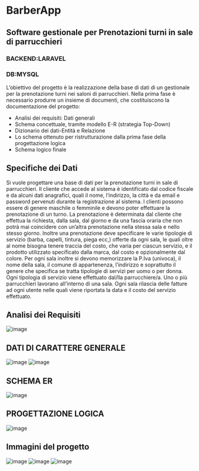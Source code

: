 # BarberApp

## Software gestionale per Prenotazioni turni in sale di parrucchieri

### BACKEND:LARAVEL 
### DB:MYSQL

L’obiettivo del progetto è la realizzazione della base di dati di un gestionale per 
la prenotazione turni nei saloni di parrucchieri.
Nella prima fase è necessario produrre un insieme di documenti, che 
costituiscono la documentazione del progetto: 
* Analisi dei requisiti: Dati generali 
* Schema concettuale, tramite modello E-R (strategia Top-Down)
* Dizionario dei dati-Entità e Relazione
* Lo schema ottenuto per ristrutturazione dalla prima fase della 
progettazione logica
* Schema logico finale

## Specifiche dei Dati
Si vuole progettare una base di dati per la prenotazione turni in sale di 
parrucchieri. Il cliente che accede al sistema è identificato dal codice fiscale e da 
alcuni dati anagrafici, quali il nome, l’indirizzo, la città e da email e password 
pervenuti durante la registrazione al sistema. I clienti possono essere di genere 
maschile o femminile e devono poter effettuare la prenotazione di un turno. La 
prenotazione è determinata dal cliente che effettua la richiesta, dalla sala, dal 
giorno e da una fascia oraria che non potrà mai coincidere con un’altra
prenotazione nella stessa sala e nello stesso giorno. Inoltre una prenotazione deve 
specificare le varie tipologie di servizio (barba, capelli, tintura, piega ecc,) offerte 
da ogni sala, le quali oltre al nome bisogna tenere traccia del costo, che varia per 
ciascun servizio, e il prodotto utilizzato specificato dalla marca, dal costo e 
opzionalmente dal colore. Per ogni sala inoltre si devono memorizzare la P.Iva 
(univoca), il nome della sala, il comune di appartenenza, l’indirizzo e soprattutto 
il genere che specifica se tratta tipologie di servizi per uomo o per donna. Ogni 
tipologia di servizio viene effettuato dal/lla parrucchiere/a. Uno o più parrucchieri 
lavorano all’interno di una sala.
Ogni sala rilascia delle fatture ad ogni utente nelle quali viene riportata la data 
e il costo del servizio effettuato.

## Analisi dei Requisiti

![image](https://user-images.githubusercontent.com/48923975/113990153-76edc900-9851-11eb-8c8a-7749d9cbf612.png)


## DATI DI CARATTERE GENERALE
![image](https://user-images.githubusercontent.com/48923975/113990302-984eb500-9851-11eb-8579-1970b55f954d.png)
![image](https://user-images.githubusercontent.com/48923975/113990338-a13f8680-9851-11eb-9011-dc6fe0081ef6.png)

## SCHEMA ER 

![image](https://user-images.githubusercontent.com/48923975/113990417-ba483780-9851-11eb-9996-81a5f6a69b09.png)

## PROGETTAZIONE LOGICA

![image](https://user-images.githubusercontent.com/48923975/113990545-dba92380-9851-11eb-81ab-14534477f0aa.png)

## Immagini del progetto
![image](https://user-images.githubusercontent.com/48923975/113990680-00050000-9852-11eb-8231-4776d78d6945.png)
![image](https://user-images.githubusercontent.com/48923975/113990716-07c4a480-9852-11eb-8327-22d84b621e91.png)
![image](https://user-images.githubusercontent.com/48923975/113990762-1612c080-9852-11eb-95da-51e5060e168b.png)



